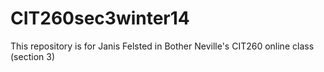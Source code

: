 CIT260sec3winter14
==================

This repository is for Janis Felsted in Bother Neville's CIT260 online class (section 3)
